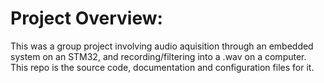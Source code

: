 # Project Overview:
This was a group project involving audio aquisition through an embedded system on an STM32, and recording/filtering into a .wav on a computer. This repo is the source code, documentation and configuration files for it.

